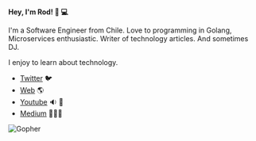 **Hey, I'm Rod! :wave: :computer:**

I'm a Software Engineer from Chile. 
Love to programming in Golang, Microservices enthusiastic. Writer of technology articles. And sometimes DJ. 

I enjoy to learn about technology.

- [Twitter](https://twitter.com/rodrwan) :bird:
- [Web](https://rodfuenzalida.com/) :earth_americas:
- [Youtube](https://www.youtube.com/channel/UCMR7B2OshkTgz4aUfw7FYEQ) :sound: :dancer:
- [Medium](https://medium.com/@rodrwan) 👨🏽‍💻


![Gopher](https://avatars0.githubusercontent.com/u/45862253?s=200&v=4)
